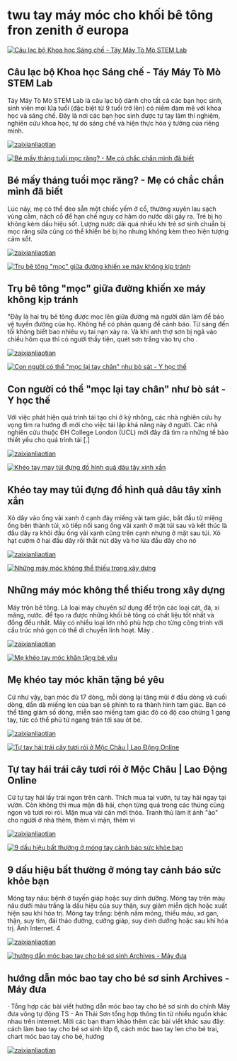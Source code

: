 # twu tay máy móc cho khối bê tông fron zenith ở europa
<a href="https://mnn.zoosnet.net/LR/Chatpre.aspx?id=MNN94995150&p=https://topgrinding.com/" target="_blank">![Câu lạc bộ Khoa học Sáng chế - Táy Máy Tò Mò STEM Lab ](https://github.com/technlg/images/blob/main/43.jpg)</a>
## Câu lạc bộ Khoa học Sáng chế - Táy Máy Tò Mò STEM Lab 
Táy Máy Tò Mò STEM Lab là câu lạc bộ dành cho tất cả các bạn học sinh, sinh viên mọi lứa tuổi (đặc biệt từ 9 tuổi trở lên) có niềm đam mê với khoa học và sáng chế. Đây là nơi các bạn học sinh được tự tay làm thí nghiệm, nghiên cứu khoa học, tự do sáng chế và hiện thực hóa ý tưởng của riêng mình.
<a href="https://mnn.zoosnet.net/LR/Chatpre.aspx?id=MNN94995150&p=https://topgrinding.com/" target="_blank"><img src="https://github.com/technlg/images/raw/main/chat11.jpg" alt="zaixianliaotian"/></a><a href="//whatsapp.shibangsoft.com/WhatsApp.php" ><img src="https://github.com/technlg/images/raw/main/chat11.png" alt=""></a>
<a href="https://mnn.zoosnet.net/LR/Chatpre.aspx?id=MNN94995150&p=https://topgrinding.com/" target="_blank">![Bé mấy tháng tuổi mọc răng? - Mẹ có chắc chắn mình đã biết ](https://github.com/technlg/images/blob/main/29.jpg)</a>
## Bé mấy tháng tuổi mọc răng? - Mẹ có chắc chắn mình đã biết 
Lúc này, mẹ có thể đeo sẵn một chiếc yếm ở cổ, thường xuyên lau sạch vùng cằm, nách cổ để hạn chế nguy cơ hăm do nước dãi gây ra. Trẻ bị ho không kèm dấu hiệu sốt. Lượng nước dãi quá nhiều khi trẻ sơ sinh chuẩn bị mọc răng sữa cũng có thể khiến bé bị ho nhưng không kèm theo hiện tượng cảm sốt. 
<a href="https://mnn.zoosnet.net/LR/Chatpre.aspx?id=MNN94995150&p=https://topgrinding.com/" target="_blank"><img src="https://github.com/technlg/images/raw/main/chat11.jpg" alt="zaixianliaotian"/></a><a href="//whatsapp.shibangsoft.com/WhatsApp.php" ><img src="https://github.com/technlg/images/raw/main/chat11.png" alt=""></a>
<a href="https://mnn.zoosnet.net/LR/Chatpre.aspx?id=MNN94995150&p=https://topgrinding.com/" target="_blank">![Trụ bê tông "mọc" giữa đường khiến xe máy không kịp tránh ](https://github.com/technlg/images/blob/main/12.jpg)</a>
## Trụ bê tông "mọc" giữa đường khiến xe máy không kịp tránh 
"Đây là hai trụ bê tông được mọc lên giữa đường mà người dân làm để bảo vệ tuyến đường của họ. Không hề có phản quang để cảnh báo. Từ sáng đến tối không biết bao nhiêu vụ tai nạn xảy ra. Và khi anh thợ sơn bị ngã vào chiều hôm qua thì có người thấy tiện, quét sơn trắng vào trụ cho .
<a href="https://mnn.zoosnet.net/LR/Chatpre.aspx?id=MNN94995150&p=https://topgrinding.com/" target="_blank"><img src="https://github.com/technlg/images/raw/main/chat11.jpg" alt="zaixianliaotian"/></a><a href="//whatsapp.shibangsoft.com/WhatsApp.php" ><img src="https://github.com/technlg/images/raw/main/chat11.png" alt=""></a>
<a href="https://mnn.zoosnet.net/LR/Chatpre.aspx?id=MNN94995150&p=https://topgrinding.com/" target="_blank">![Con người có thể "mọc lại tay chân" như bò sát - Y học thế ](https://github.com/technlg/images/blob/main/64.jpg)</a>
## Con người có thể "mọc lại tay chân" như bò sát - Y học thế 
Với việc phát hiện quá trình tái tạo chi ở kỳ nhông, các nhà nghiên cứu hy vọng tìm ra hướng đi mới cho việc tái lập khả năng này ở người. Các nhà nghiên cứu thuộc ĐH College London (UCL) mới đây đã tìm ra những tế bào thiết yếu cho quá trình tái [.]
<a href="https://mnn.zoosnet.net/LR/Chatpre.aspx?id=MNN94995150&p=https://topgrinding.com/" target="_blank"><img src="https://github.com/technlg/images/raw/main/chat11.jpg" alt="zaixianliaotian"/></a><a href="//whatsapp.shibangsoft.com/WhatsApp.php" ><img src="https://github.com/technlg/images/raw/main/chat11.png" alt=""></a>
<a href="https://mnn.zoosnet.net/LR/Chatpre.aspx?id=MNN94995150&p=https://topgrinding.com/" target="_blank">![Khéo tay may túi đựng đồ hình quả dâu tây xinh xắn](https://github.com/technlg/images/blob/main/35.jpg)</a>
## Khéo tay may túi đựng đồ hình quả dâu tây xinh xắn
Xỏ dây vào ống vải xanh ở cạnh đáy miếng vải tam giác, bắt đầu từ miệng ống bên thành túi, xỏ tiếp nối sang ống vải xanh ở mặt túi sau và kết thúc là đầu dây ra khỏi đầu ống vải xanh cũng trên cạnh nhưng ở mặt sau túi. Xỏ hạt cườm ở hai đầu dây rồi thắt nút dây và hơ lửa đầu dây cho nó 
<a href="https://mnn.zoosnet.net/LR/Chatpre.aspx?id=MNN94995150&p=https://topgrinding.com/" target="_blank"><img src="https://github.com/technlg/images/raw/main/chat11.jpg" alt="zaixianliaotian"/></a><a href="//whatsapp.shibangsoft.com/WhatsApp.php" ><img src="https://github.com/technlg/images/raw/main/chat11.png" alt=""></a>
<a href="https://mnn.zoosnet.net/LR/Chatpre.aspx?id=MNN94995150&p=https://topgrinding.com/" target="_blank">![Những máy móc không thể thiếu trong xây dựng](https://github.com/technlg/images/blob/main/56.jpg)</a>
## Những máy móc không thể thiếu trong xây dựng
Máy trộn bê tông. Là loại máy chuyên sử dụng để trộn các loại cát, đá, xi măng, nước. để tạo ra được những khối bê tông có chất liệu tốt nhất và đồng đều nhất. Máy có nhiều loại lớn nhỏ phù hợp cho từng công trình với cấu trúc nhỏ gọn có thể di chuyển linh hoạt. Máy .
<a href="https://mnn.zoosnet.net/LR/Chatpre.aspx?id=MNN94995150&p=https://topgrinding.com/" target="_blank"><img src="https://github.com/technlg/images/raw/main/chat11.jpg" alt="zaixianliaotian"/></a><a href="//whatsapp.shibangsoft.com/WhatsApp.php" ><img src="https://github.com/technlg/images/raw/main/chat11.png" alt=""></a>
<a href="https://mnn.zoosnet.net/LR/Chatpre.aspx?id=MNN94995150&p=https://topgrinding.com/" target="_blank">![Mẹ khéo tay móc khăn tặng bé yêu](https://github.com/technlg/images/blob/main/25.jpg)</a>
## Mẹ khéo tay móc khăn tặng bé yêu
Cứ như vậy, bạn móc đủ 17 dòng, mỗi dòng lại tăng mũi ở đầu dòng và cuối dòng, dần dà miếng len của bạn sẽ phình to ra thành hình tam giác. Bạn có thể tăng giảm số dòng, miễn sao miếng tam giác đó có độ cao chừng 1 gang tay, tức có thể phủ từ ngang trán tới sau ót bé.
<a href="https://mnn.zoosnet.net/LR/Chatpre.aspx?id=MNN94995150&p=https://topgrinding.com/" target="_blank"><img src="https://github.com/technlg/images/raw/main/chat11.jpg" alt="zaixianliaotian"/></a><a href="//whatsapp.shibangsoft.com/WhatsApp.php" ><img src="https://github.com/technlg/images/raw/main/chat11.png" alt=""></a>
<a href="https://mnn.zoosnet.net/LR/Chatpre.aspx?id=MNN94995150&p=https://topgrinding.com/" target="_blank">![Tự tay hái trái cây tươi rói ở Mộc Châu | Lao Động Online ](https://github.com/technlg/images/blob/main/19.jpg)</a>
## Tự tay hái trái cây tươi rói ở Mộc Châu | Lao Động Online 
Cứ tự tay hái lấy trái ngon trên cành. Thích mua tại vườn, tự tay hái ngay tại vườn. Còn không thì mua mận đã hái, chọn từng quả trong các thúng cũng ngon và tươi roi rói. Mận mua vài cân mới thỏa. Tranh thủ làm ít ảnh "ảo" cho người ở nhà thèm, thèm vì mận, thèm vì 
<a href="https://mnn.zoosnet.net/LR/Chatpre.aspx?id=MNN94995150&p=https://topgrinding.com/" target="_blank"><img src="https://github.com/technlg/images/raw/main/chat11.jpg" alt="zaixianliaotian"/></a><a href="//whatsapp.shibangsoft.com/WhatsApp.php" ><img src="https://github.com/technlg/images/raw/main/chat11.png" alt=""></a>
<a href="https://mnn.zoosnet.net/LR/Chatpre.aspx?id=MNN94995150&p=https://topgrinding.com/" target="_blank">![9 dấu hiệu bất thường ở móng tay cảnh báo sức khỏe bạn ](https://github.com/technlg/images/blob/main/35.jpg)</a>
## 9 dấu hiệu bất thường ở móng tay cảnh báo sức khỏe bạn 
Móng tay nâu: bệnh ở tuyến giáp hoặc suy dinh dưỡng. Móng tay trên màu nâu dưới màu trắng là dấu hiệu của suy thận, suy giảm miễn dịch hoặc xuất hiện sau khi hóa trị. Móng tay trắng: bệnh nấm móng, thiếu máu, xơ gan, thận, suy tim, đái tháo đường, cường giáp, suy dinh dưỡng hoặc sau khi hóa trị. Ảnh Internet. 4 
<a href="https://mnn.zoosnet.net/LR/Chatpre.aspx?id=MNN94995150&p=https://topgrinding.com/" target="_blank"><img src="https://github.com/technlg/images/raw/main/chat11.jpg" alt="zaixianliaotian"/></a><a href="//whatsapp.shibangsoft.com/WhatsApp.php" ><img src="https://github.com/technlg/images/raw/main/chat11.png" alt=""></a>
<a href="https://mnn.zoosnet.net/LR/Chatpre.aspx?id=MNN94995150&p=https://topgrinding.com/" target="_blank">![hướng dẫn móc bao tay cho bé sơ sinh Archives - Máy đưa ](https://github.com/technlg/images/blob/main/62.jpg)</a>
## hướng dẫn móc bao tay cho bé sơ sinh Archives - Máy đưa 
· Tổng hợp các bài viết hướng dẫn móc bao tay cho bé sơ sinh do chính Máy đưa võng tự động TS - An Thái Sơn tổng hợp thông tin từ nhiều nguồn khác nhau trên internet. Mời các bạn tham khảo thêm các bài viết khác sau đây: cách làm bao tay cho bé sơ sinh lớp 6, cách móc bao tay len cho bé trai, chart móc bao tay cho bé, hướng 
<a href="https://mnn.zoosnet.net/LR/Chatpre.aspx?id=MNN94995150&p=https://topgrinding.com/" target="_blank"><img src="https://github.com/technlg/images/raw/main/chat11.jpg" alt="zaixianliaotian"/></a><a href="//whatsapp.shibangsoft.com/WhatsApp.php" ><img src="https://github.com/technlg/images/raw/main/chat11.png" alt=""></a>
